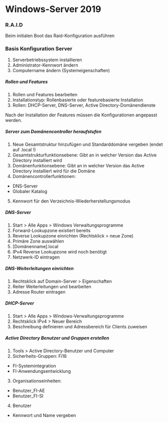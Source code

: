 # Windows-Server 2019
### R.A.I.D

Beim initialen Boot das Raid-Konfiguration ausführen

### Basis Konfiguration Server
1. Serverbetriebssystem installieren
2. Administrator-Kennwort ändern
3. Computername ändern (Systemeigenschaften)

##### Rollen und Features
1. Rollen und Features bearbeiten
2. Installationstyp: Rollenbasierte oder featurebasierte Installation
3. Rollen: DHCP-Server, DNS-Server, Active Directory-Domänendienste

Nach der Installation der Features müssen die Konfigurationen angepasst werden.

##### Server zum Domänencontroller heraufstufen
1. Neue Gesamtstruktur hinzufügen und Standarddomäne vergeben (endet auf .local !)
2. Gesamtstrukturfunktionsebene: Gibt an in welcher Version das Active Directory installiert wird
3. Domänenfunktionsebene: Gibt an in welcher Version das Active Directory installiert wird für die Domäne
4. Domänencontrollerfunktionen: 
- DNS-Server
- Globaler Katalog
5. Kennwort für den Verzeichnis-Wiederherstellungsmodus

##### DNS-Server
1. Start > Alle Apps > Windows Verwaltungsprogramme
2. Forward-Lookupzone existiert bereits
3. Reverse Lookupzone einrichten (Rechtsklick > neue Zone)
4. Primäre Zone auswählen
5. [Domänenname].local
6. IPv4 Reverse Lookupzone wird noch benötigt
7. Netzwerk-ID eintragen

##### DNS-Weiterleitungen einrichten
1. Rechtsklick auf Domain-Server > Eigenschaften
2. Reiter Weiterleitungen und bearbeiten
3. Adresse Router eintragen

##### DHCP-Server 
1. Start > Alle Apps > Windows-Verwaltungsprogramme
2. Rechtsklick IPv4 > Neuer Bereich
3. Beschreibung definieren und Adressbereich für Clients zuweisen

##### Active Directory Benutzer und Gruppen erstellen
1. Tools > Active Directory-Benutzer und Computer
2. Sicherheits-Gruppen: 
Fi18
- FI-Systemintegration
- FI-Anwendungsentwicklung

3. Organisationseinheiten:
- Benutzer_FI-AE
- Benutzer_FI-SI

4. Benutzer 
- Kennwort und Name vergeben

